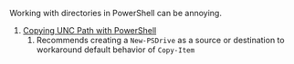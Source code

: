Working with directories in PowerShell can be annoying.

1. [Copying UNC Path with PowerShell](https://www.frakkingsweet.com/copying-unc-path-with-powershell/)
    1. Recommends creating a `New-PSDrive` as a source or destination to workaround default behavior of `Copy-Item`
